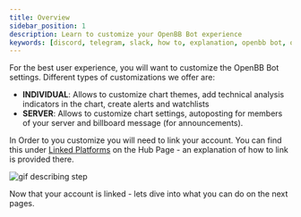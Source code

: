 ```yaml
---
title: Overview
sidebar_position: 1
description: Learn to customize your OpenBB Bot experience
keywords: [discord, telegram, slack, how to, explanation, openbb bot, openbb, guide, bot guide, customize, individual, server]
---
```


For the best user experience, you will want to customize the OpenBB Bot settings. Different types of customizations we offer are:

<div className="flex">
  <ul>
    <li>
      <strong>INDIVIDUAL</strong>: Allows to customize chart themes, add technical analysis indicators in the chart, create alerts and watchlists
    </li>
    <li>
      <strong>SERVER</strong>: Allows to customize chart settings, autoposting for members of your server and billboard message (for announcements).
    </li>
  </ul>
</div>

In Order to you customize you will need to link your account. You can find this under [Linked Platforms](https://my.openbb.co/app/bot/linked-platforms) on the Hub Page - an explanation of how to link is provided there.

<div className="flex justify-center h-full w-[800px] rounded-r-[4px]">
<img
    className="h-full object-cover"
    alt="gif describing step"
    src="https://openbb-web-assets.s3.amazonaws.com/docusaurus-openbb-bot-walkthrough-gifs/page2.gif"
  />
  </div>

Now that your account is linked - lets dive into what you can do on the next pages.
